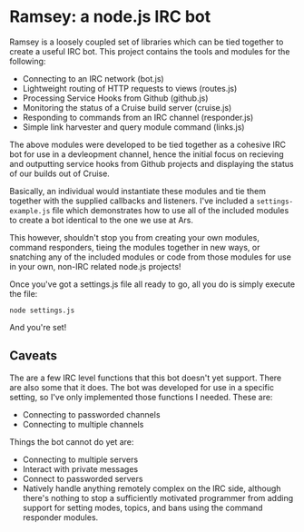 Ramsey: a node.js IRC bot
=========================

Ramsey is a loosely coupled set of libraries which can be tied together
to create a useful IRC bot.  This project contains the tools and modules
for the following:

  * Connecting to an IRC network (bot.js)
  * Lightweight routing of HTTP requests to views (routes.js)
  * Processing Service Hooks from Github (github.js)
  * Monitoring the status of a Cruise build server (cruise.js)
  * Responding to commands from an IRC channel (responder.js)
  * Simple link harvester and query module command (links.js)

The above modules were developed to be tied together as a cohesive IRC
bot for use in a devleopment channel, hence the initial
focus on recieving and outputting service hooks from Github projects and
displaying the status of our builds out of Cruise.

Basically, an individual would instantiate these modules and tie them
together with the supplied callbacks and listeners.  I've included a
``settings-example.js`` file which demonstrates how to use all of the
included modules to create a bot identical to the one we use at Ars.

This however, shouldn't stop you from creating your own modules, command
responders, tieing the modules together in new ways, or snatching any of
the included modules or code from those modules for use in your own,
non-IRC related node.js projects!

Once you've got a settings.js file all ready to go, all you do is
simply execute the file:

``node settings.js``

And you're set!

## Caveats ##

The are a few IRC level functions that this bot doesn't yet support.
There are also some that it does.  The bot was developed for use in a
specific setting, so I've only implemented those functions I needed.
These are:

* Connecting to passworded channels
* Connecting to multiple channels

Things the bot cannot do yet are:

* Connecting to multiple servers
* Interact with private messages
* Connect to passworded servers
* Natively handle anything remotely complex on the IRC side, although there's nothing to stop a sufficiently motivated programmer from adding support for setting modes, topics, and bans using the command responder modules.
